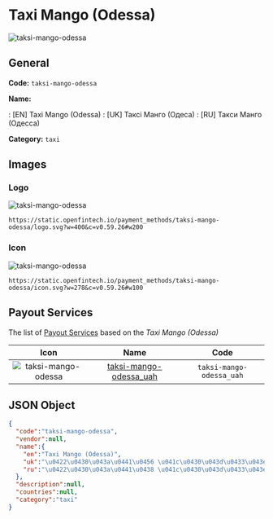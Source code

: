 
# Taxi Mango (Odessa) 
![taksi-mango-odessa](https://static.openfintech.io/payment_methods/taksi-mango-odessa/logo.svg?w=400&c=v0.59.26#w200)  

## General 
**Code:** `taksi-mango-odessa` 
 
**Name:** 
 
:	[EN] Taxi Mango (Odessa) 
:	[UK] Таксі Манго (Одеса) 
:	[RU] Такси Манго (Одесса) 
 
**Category:** `taxi` 
 

## Images 

### Logo 
![taksi-mango-odessa](https://static.openfintech.io/payment_methods/taksi-mango-odessa/logo.svg?w=400&c=v0.59.26#w200)  

```
https://static.openfintech.io/payment_methods/taksi-mango-odessa/logo.svg?w=400&c=v0.59.26#w200
```  

### Icon 
![taksi-mango-odessa](https://static.openfintech.io/payment_methods/taksi-mango-odessa/icon.svg?w=278&c=v0.59.26#w100)  

```
https://static.openfintech.io/payment_methods/taksi-mango-odessa/icon.svg?w=278&c=v0.59.26#w100
```  

## Payout Services 
 
The list of [Payout Services](/payout-services/) based on the _Taxi Mango (Odessa)_ 

|Icon|Name|Code| 
|:---:|:---:|:---:| 
|![taksi-mango-odessa](https://static.openfintech.io/payout_methods/taksi-mango-odessa/icon.svg?w=278&c=v0.59.26#w40) |[taksi-mango-odessa_uah](/payout-services/taksi-mango-odessa_uah/)|`taksi-mango-odessa_uah`| 
 

## JSON Object 

```json
{
  "code":"taksi-mango-odessa",
  "vendor":null,
  "name":{
    "en":"Taxi Mango (Odessa)",
    "uk":"\u0422\u0430\u043a\u0441\u0456 \u041c\u0430\u043d\u0433\u043e (\u041e\u0434\u0435\u0441\u0430)",
    "ru":"\u0422\u0430\u043a\u0441\u0438 \u041c\u0430\u043d\u0433\u043e (\u041e\u0434\u0435\u0441\u0441\u0430)"
  },
  "description":null,
  "countries":null,
  "category":"taxi"
}
```  
